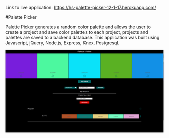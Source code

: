 Link to live application:
https://hs-palette-picker-12-1-17.herokuapp.com/

#Palette Picker

Palette Picker generates a random color palette and allows the user to create a project and
save color palettes to each project, projects and palettes are saved to a backend database.  This application was built using Javascript, jQuery, Node.js, Express, Knex, Postgresql.  


![Palette Picker UI](./public/assets/screenshot.png)
